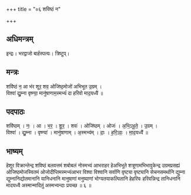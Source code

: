 +++
title = "०६ शविष्ठं न"

+++
## अधिमन्त्रम्
इन्द्रः। भरद्वाजो बार्हस्पत्यः। त्रिष्टुप्।

## मन्त्रः
शवि॑ष्ठं न॒ आ भ॑र शूर॒ शव॒ ओजि॑ष्ठ॒मोजो॑ अभिभूत उ॒ग्रम् ।  
विश्वा॑ द्यु॒म्ना वृष्ण्या॒ मानु॑षाणाम॒स्मभ्यं॑ दा हरिवो माद॒यध्यै॑ ॥

## पदपाठः
शवि॑ष्ठम् । नः॒ । आ । भ॒र॒ । शू॒र॒ । शवः॑ । ओजि॑ष्ठम् । ओजः॑ । अ॒भि॒ऽभू॒ते॒ । उ॒ग्रम् ।  
विश्वा॑ । द्यु॒म्ना । वृष्ण्या॑ । मानु॑षाणाम् । अ॒स्मभ्य॑म् । दाः॒ । ह॒रि॒ऽवः॒ । मा॒द॒यध्यै॑ ॥

## भाष्यम्
हेशूर विक्रान्तेन्द्र शविष्ठं बलवत्तमं शबोबलं नोस्मभ्यं आभराहर हेअभिभूते शत्रूणामभिभावुकेन्द्र उग्रमप्रसह्यं ओजिष्ठमोजस्वितमं ओजोदीप्तिमस्मभ्यंआभर विश्वा विश्वानि सर्वाणि वृष्ट्या वृष्ट्यानि सेचनसमर्थानि द्युम्ना द्युम्नानिद्योतमानानि यानिधनानि मानुषाणां मनुष्याणां भोग्यतयाकल्पितानि हेहरिवः हरिवन्निन्द्र तानिधनानि मादयध्यै अस्मान्मादितुं अस्मभ्यन्दाः प्रयच्छ ॥ ६ ॥